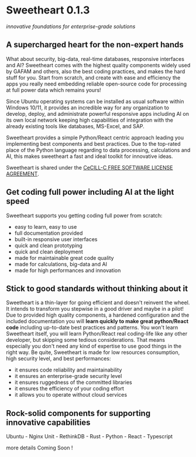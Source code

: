 # Sweetheart **0.1.3**
*innovative foundations for enterprise-grade solutions*

## A supercharged heart for the non-expert hands

What about security, big-data, real-time databases, responsive interfaces and AI? Sweetheart comes with the highest quality components widely used by GAFAM and others, also the best coding practices, and makes the hard stuff for you. Start from scratch, and create with ease and efficiency the apps you really need embedding reliable open-source code for processing at full power data which remains yours!

Since Ubuntu operating systems can be installed as usual software within Windows 10/11, it provides an incredible way for any organization to develop, deploy, and administrate powerful responsive apps including AI on its own local network keeping high capabilities of integration with the already existing tools like databases, MS-Excel, and SAP.

Sweetheart provides a simple Python/React centric approach leading you implementing best components and best practices. Due to the top-rated place of the Python language regarding to data processing, calculations and AI, this makes sweetheart a fast and ideal toolkit for innovative ideas.

Sweetheart is shared under the [CeCILL-C FREE SOFTWARE LICENSE AGREEMENT](https://github.com/IncredibleProgress/sweetheart.py/blob/master/LICENSE).

## Get coding full power including AI at the light speed

Sweetheart supports you getting coding full power from scratch:

  - easy to learn, easy to use
  - full documentation provided
  - built-in responsive user interfaces
  - quick and clean prototyping
  - quick and clean deployment
  - made for maintainable great code quality
  - made for calculations, big-data and AI
  - made for high performances and innovation

## Stick to good standards without thinking about it

Sweetheart is a thin-layer for going efficient and doesn't reinvent the wheel. It intends to transform you stepwise in a good driver and maybe in a pilot! Due to provided high quality components, a hardened configuration and the included documentation you will **learn quickly to make great python/React code** including up-to-date best practices and patterns. You won't learn Sweetheart itself, you will learn Python/React real coding-life like any other developer, but skipping some tedious considerations. That means especially you don't need any kind of expertise to use good things in the right way. Be quite, Sweetheart is made for low resources consumption, high security level, and best performances:

  - it ensures code reliability and maintainability
  - it ensures an enterprise-grade security level
  - it ensures ruggedness of the committed libraries
  - it ensures the efficiency of your coding effort
  - it allows you to operate without cloud services

## Rock-solid components for supporting innovative capabilities

Ubuntu - Nginx Unit - RethinkDB - Rust - Python - React - Typescript

more details Coming Soon !
